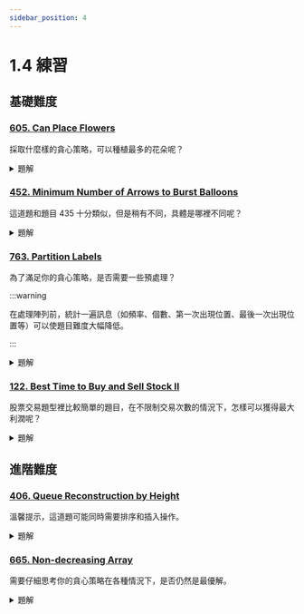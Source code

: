 ```yaml
---
sidebar_position: 4
---
```


# 1.4 練習

## 基礎難度

### [605. Can Place Flowers](https://leetcode.com/problems/can-place-flowers/)

採取什麼樣的貪心策略，可以種植最多的花朵呢？

<details>
    <summary>題解</summary>

#### 解題思路

1. **問題轉換**:  
   為簡化邊界判斷，在花圃兩端添加虛擬位置 `0`。

2. **遍歷邏輯**:  
   - 對每個位置，檢查當前位置為 `0` 且左右兩側也為 `0` 時，可種植一朵花。
   - 種花後將位置設為 `1` 並將 `n` 減 1。

3. **最終判斷**:  
   程式遍歷完後檢查 `n` 是否小於等於 `0`，返回結果。


    ```py
    class Solution:
        def canPlaceFlowers(self, flowerbed: List[int], n: int) -> bool:        
            flowerbed = [0] + flowerbed + [0]
            for i, f in enumerate(flowerbed[1:-1],start=1):
                if f == 0 and flowerbed[i-1] == 0 and flowerbed[i+1] == 0:
                    n -= 1
                    flowerbed[i] = 1
            return n <= 0             
    ```

#### 複雜度分析

- **時間複雜度**: 主迴圈遍歷了 `flowerbed` 的所有元素一次，因此時間複雜度為 $O(m)$，其中 $m$ 是 `flowerbed` 的長度。

- **空間複雜度**: 程式在 `flowerbed` 兩端添加了額外的元素，佔用固定的額外空間，因此空間複雜度為 $O(1)$。

</details> 

### [452. Minimum Number of Arrows to Burst Balloons](https://leetcode.com/problems/minimum-number-of-arrows-to-burst-balloons/)

這道題和題目 435 十分類似，但是稍有不同，具體是哪裡不同呢？

<details>
    <summary>題解</summary>

#### 解題思路

- 將所有氣球根據右邊界進行升序排序。
- 初始化箭數 `arrows` 為 1，並記錄第一支箭射出的右邊界 `end`。
- 遍歷所有氣球：
  - 如果當前氣球的左邊界大於 `end`，表示需要新增一支箭，更新 `end` 為當前氣球的右邊界。
- 返回箭數 `arrows`。

```python
class Solution:
    def findMinArrowShots(self, points: List[List[int]]) -> int:
        points.sort(key=lambda x: x[1])  # 根據右邊界排序
        arrows = 1
        end = points[0][1]

        for x_start, x_end in points[1:]:
            if x_start > end:  # 氣球不重疊，需要新箭
                arrows += 1
                end = x_end

        return arrows
```

#### 複雜度分析
- **時間複雜度**: $O(n \log n)$，其中 $n$ 是氣球數量，排序操作為主要開銷。

- **空間複雜度**: $O(1)$，除了排序使用的額外空間外，程式只使用了常數額外空間。

</details> 

### [763. Partition Labels](https://leetcode.com/problems/partition-labels/)

為了滿足你的貪心策略，是否需要一些預處理？

:::warning

在處理陣列前，統計一遍訊息（如頻率、個數、第一次出現位置、最後一次出現位置等）可以使題目難度大幅降低。

:::

<details>
    <summary>題解</summary>

#### 解題思路

- 計算每個字符最後出現的位置，記錄為 `last` 字典。
- 遍歷字符串，維護當前區間的右邊界 `end`，初始為 `0`，並記錄區間起點 `start`。
- 當遍歷到的字符的最後出現位置超過當前的 `end` 時，更新 `end`。
- 如果當前索引等於 `end`，表示找到了一個劃分區間，將區間長度加入結果列表，並將 `start` 更新為下一個字符的起點。

```python
class Solution:
    def partitionLabels(self, s: str) -> List[int]:
        last = {char: i for i, char in enumerate(s)}  # 記錄每個字符的最後出現位置
        partitions = []
        start = end = 0

        for i, char in enumerate(s):
            end = max(end, last[char])  # 更新當前區間的右邊界，保證當前區間覆蓋所有字符的最後出現位置
            if i == end:  # 當前索引等於區間右邊界，完成一個區間
                partitions.append(end - start + 1)
                start = i + 1  # 更新下一區間的起點

        return partitions
```

#### 複雜度分析
- **時間複雜度**: $O(n)$，其中 $n$ 是字符串的長度，遍歷字符串兩次，一次建立字典，一次劃分區間。

- **空間複雜度**: $O(1)$，只使用了固定大小的字典和變數來儲存訊息。

</details>


### [122. Best Time to Buy and Sell Stock II](https://leetcode.com/problems/best-time-to-buy-and-sell-stock-ii/)

股票交易題型裡比較簡單的題目，在不限制交易次數的情況下，怎樣可以獲得最大利潤呢？

<details>
    <summary>題解</summary>

#### 解題思路

- 本題目允許多次交易（先買後賣），目標是最大化利潤。
- **貪婪算法 (Greedy)**：
  - 對於每一天，如果當天的價格高於前一天，就進行一次交易，將差值加入總利潤。
  - 本質上等價於抓住所有上升區間的收益。
- 不需要記錄實際的交易，只需累加所有價格上升的差值。

```python
class Solution:
    def maxProfit(self, prices: List[int]) -> int:
        profit = 0
        for i in range(1, len(prices)):
            if prices[i] > prices[i - 1]:
                profit += prices[i] - prices[i - 1]
        return profit
```

#### 複雜度分析
- **時間複雜度**: $O(n)$，其中 $n$ 是 prices 的長度，需遍歷整個價格列表一次。

- **空間複雜度**: $O(1)$，只使用了常數額外空間。

</details>

## 進階難度

### [406. Queue Reconstruction by Height](https://leetcode.com/problems/queue-reconstruction-by-height/)

溫馨提示，這道題可能同時需要排序和插入操作。

<details>
    <summary>題解</summary>

#### 解題思路

- **問題描述**:
  給定一組 `(h, k)` 人物對，其中 `h` 是身高，`k` 是在這個人前面身高至少與他相同的人數。根據這些條件，重建排列隊列。

- **貪婪算法**:
  - 將所有人按照 **身高降序** 和 **k 值升序** 排序。
  - 初始化一個空隊列，依次將排序後的人插入隊列的第 `k` 個位置。
  - 由於身高越高的人已經插入，他們對後續的插入順序不產生影響。

```python
class Solution:
    def reconstructQueue(self, people: List[List[int]]) -> List[List[int]]:
        # 按身高降序，k 值升序排序
        people.sort(key=lambda x: (-x[0], x[1]))
        queue = []
        for person in people:
            queue.insert(person[1], person)
        return queue
```

#### 複雜度分析
- **時間複雜度**: $O(n^2)$，其中 $n$ 是 people 的長度。
  - 排序需要 $O(n \log n)$。
  - 插入操作在最壞情況下需要 $O(n^2)$。

- **空間複雜度**: $O(n)$，用於儲存重建的隊列。
</details>

### [665. Non-decreasing Array](https://leetcode.com/problems/non-decreasing-array/)

需要仔細思考你的貪心策略在各種情況下，是否仍然是最優解。

<details>
    <summary>題解</summary>

#### 解題思路

- **問題描述**:  
  確認是否可以最多修改一個元素，讓整個陣列成為非遞減（每個元素小於或等於後一個元素）。
  
- **關鍵點**:
  - 遍歷陣列時檢查是否有不符合非遞減的地方（即 `nums[i] > nums[i+1]`）。
  - 每次遇到不符合的情況：
    - 嘗試修改 `nums[i]` 或 `nums[i+1]`，使整體保持非遞減。
    - 如果已經修改過一次，再次出現問題時直接返回 `False`。

- **修改策略**:
  - 如果 `nums[i-1] <= nums[i+1]`，將 `nums[i]` 修改為 `nums[i+1]`。
  - 否則，將 `nums[i+1]` 修改為 `nums[i]`。

```python
class Solution:
    def checkPossibility(self, nums: List[int]) -> bool:
        modified = False  # 是否已經修改過一次
        for i in range(len(nums) - 1):
            if nums[i] > nums[i + 1]:  # 發現不符合非遞減的情況
                if modified:  # 已經修改過一次
                    return False
                # 嘗試修改
                if i == 0 or nums[i - 1] <= nums[i + 1]:
                    nums[i] = nums[i + 1]  # 修改 nums[i]
                else:
                    nums[i + 1] = nums[i]  # 修改 nums[i+1]
                modified = True  # 標記已修改
        return True
```

#### 複雜度分析
- **時間複雜度**: $O(n)$，其中 $n$ 是陣列的長度，只需遍歷陣列一次。

- **空間複雜度**: $O(1)$，只使用了常數額外空間。

</details>